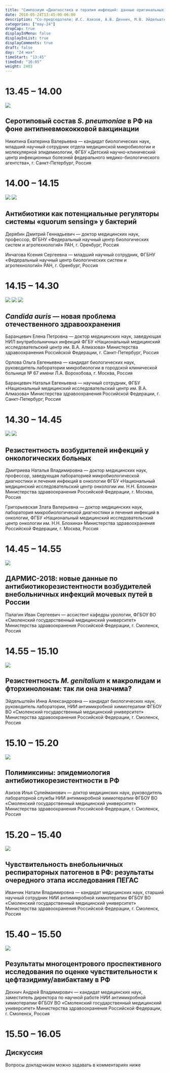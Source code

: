 ```yaml
---
title: "Симпозиум «Диагностика и терапия инфекций: данные оригинальных исследований»"
date: 2018-05-24T13:45:00-06:00
description: "Со-председатели: И.С. Азизов, А.В. Дехнич, М.В. Эйдельштейн"
categories: ["may-24"]
dropCap: true
displayInMenu: false
displayInList: true
displayComments: true
draft: false
day: "24 мая"
timeStart: "13:45"
timeEnd: "16:05"
weight: 2403
---
```


<div class="card-container">
    <div class="event-card" >
        <div class="card-time-container-person">
            <h1>13.45 – 14.00</h1>
        </div>
        <div class="card-img-container-person">
            <picture>
                <img src="https://pp.userapi.com/c855332/v855332166/3ea4b/US5Ye3uDW4k.jpg" class="card-img-person">
            </picture>
        </div>
        <div class="card-body-person">
            <h2 class="card-title">Серотиповый состав <i>S. pneumoniae</i> в РФ на фоне антипневмококковой вакцинации</h2>
            <p class="card-text">Никитина Екатерина Валерьевна — кандидат биологических наук, младший научный сотрудник отдела медицинской микробиологии и молекулярной эпидемиологии, ФГБУ «Детский научно-клинический центр инфекционных болезней федерального медико-биологического агентства», г. Санкт-Петербург, Россия</p>
        </div>
    </div>
    <div class="event-card" >
        <div class="card-time-container-person">
            <h1>14.00 – 14.15</h1>
        </div>
        <div class="card-img-container-person">
            <picture>
                <img src="https://pp.userapi.com/c855332/v855332166/3e9d3/sUyle3MI_tg.jpg" class="card-img-person">
                <img src="https://pp.userapi.com/c855332/v855332166/3ea33/K7BERlQj8tQ.jpg" class="card-img-person">
            </picture>
        </div>
        <div class="card-body-person">
            <h2 class="card-title">Антибиотики как потенциальные регуляторы системы «quorum sensing» у бактерий</h2>
            <p class="card-text">Дерябин Дмитрий Геннадьевич — доктор медицинских наук, профессор, ФГБНУ «Федеральный научный центр биологических систем и агротехнологий» РАН, г. Оренбург, Россия</p>
            <p class="card-text">Инчагова Ксения Сергеевна — младший научный сотрудник, ФГБНУ «Федеральный научный центр биологических систем и агротехнологий» РАН, г. Оренбург, Россия</p>
        </div>
    </div>
    <div class="event-card" >
        <div class="card-time-container-person">
            <h1>14.15 – 14.30</h1>
        </div>
        <div class="card-img-container-person">
            <picture>
                <img src="https://pp.userapi.com/c855332/v855332166/3ea8b/wUVunP5kbZU.jpg" class="card-img-person">
                <img src="https://pp.userapi.com/c856128/v856128610/416fb/alwpOQVLxKk.jpg" class="card-img-person">
                <img src="https://pp.userapi.com/c856128/v856128610/416f3/EH2mce9Ikws.jpg" class="card-img-person">
            </picture>
        </div>
        <div class="card-body-person">
            <h2 class="card-title"><i>Candida auris</i> — новая проблема отечественного здравоохранения</h2>
            <p class="card-text">Баранцевич Елена Петровна — доктор медицинских наук, заведующая НИЛ внутрибольничных инфекций ФГБУ «Национальный медицинский исследовательский центр им. В.А. Алмазова» Министерства здравоохранения Российской Федерации, г. Санкт-Петербург, Россия</p>
            <p class="card-text">Орлова Ольга Евгеньевна — кандидат биологических наук, руководитель лаборатории микробиологии в городской клиничеcкой больнице № 67 имени Л.А. Ворохобова, г. Москва, Россия</p>
            <p class="card-text">Баранцевич Наталья Евгеньевна — научный сотрудник, ФГБУ «Национальный медицинский исследовательский центр им. В.А. Алмазова» Министерства здравоохранения Российской Федерации, г. Санкт-Петербург, Россия</p>
        </div>
    </div>
    <div class="event-card" >
        <div class="card-time-container-person">
            <h1>14.30 – 14.45</h1>
        </div>
        <div class="card-img-container-person">
            <picture>
                <img src="https://pp.userapi.com/c855332/v855332166/3ea6b/SOkyOoeW35Q.jpg" class="card-img-person">
                <img src="https://pp.userapi.com/c855332/v855332166/3eadb/Kbxe9bs6geQ.jpg" class="card-img-person">
            </picture>
        </div>
        <div class="card-body-person">
            <h2 class="card-title">Резистентность возбудителей инфекций у онкологических больных</h2>
            <p class="card-text">Дмитриева Наталья Владимировна — доктор медицинских наук, профессор, заведующая лабораторией микробиологической диагностики и лечения инфекций в онкологии ФГБУ «Национальный медицинский исследовательский центр онкологии им. Н.Н. Блохина» Министерства здравоохранения Российской Федерации, г. Москва, Россия</p>
            <p class="card-text">Григорьевская Злата Валерьевна — доктор медицинских наук, лаборатория микробиологической диагностики и лечения инфекций в онкологии, ФГБУ «Национальный медицинский исследовательский центр онкологии им. Н.Н. Блохина» Министерства здравоохранения Российской Федерации, г. Москва, Россия</p>
        </div>
            </div>
         <div class="event-card" >
        <div class="card-time-container-person">
            <h1>14.45 – 14.55</h1>
        </div>
        <div class="card-img-container-person">
            <picture>
                <img src="https://pp.userapi.com/c855332/v855332166/3e9f3/D8QSyGjBpdg.jpg" class="card-img-person">
            </picture>
        </div>
        <div class="card-body-person">
            <h2 class="card-title">ДАРМИС-2018: новые данные по антибиотикорезистентности возбудителей внебольничных инфекций мочевых путей в России</h2>
            <p class="card-text">Палагин Иван Сергеевич — ассистент кафедры урологии, ФГБОУ ВО «Смоленский государственный медицинский университет» Министерства здравоохранения Российской Федерации, г. Смоленск, Россия</p>
        </div>
            </div>
               <div class="event-card" >
        <div class="card-time-container-person">
            <h1>14.55 – 15.10</h1>
        </div>
        <div class="card-img-container-person">
            <picture>
                <img src="https://pp.userapi.com/c856128/v856128610/416eb/_sa3rJkmHQg.jpg" class="card-img-person">
            </picture>
        </div>
        <div class="card-body-person">
            <h2 class="card-title">Резистентность <i>M. genitalium</i> к макролидам и фторхинолонам: так ли она значима?</h2>
            <p class="card-text">Эйдельштейн Инна Александровна — кандидат биологических наук, руководитель лаборатории, НИИ антимикробной химиотерапии ФГБОУ ВО «Смоленский государственный медицинский университет» Министерства здравоохранения Российской Федерации, г. Смоленск, Россия</p>
        </div>
            </div>
               <div class="event-card" >
        <div class="card-time-container-person">
            <h1>15.10 – 15.20</h1>
        </div>
        <div class="card-img-container-person">
            <picture>
                <img src="https://pp.userapi.com/c855332/v855332166/3e96b/AKM_hLXQ0BI.jpg" class="card-img-person">
            </picture>
        </div>
        <div class="card-body-person">
            <h2 class="card-title">Полимиксины: эпидемиология антибиотикорезистентности в РФ</h2>
            <p class="card-text">Азизов Илья Сулейманович — доктор медицинских наук, руководитель лабораторной службы НИИ антимикробной химиотерапии ФГБОУ ВО «Смоленский государственный медицинский университет» Министерства здравоохранения Российской Федерации, г. Смоленск, Россия</p>
        </div>
            </div>
               <div class="event-card" >
        <div class="card-time-container-person">
            <h1>15.20 – 15.40</h1>
        </div>
        <div class="card-img-container-person">
            <picture>
                <img src="https://pp.userapi.com/c855332/v855332166/3e9e3/X2lO3FcejAE.jpg" class="card-img-person">
            </picture>
        </div>
        <div class="card-body-person">
            <h2 class="card-title">Чувствительность внебольничных респираторных патогенов в РФ: результаты очередного этапа исследования ПЕГАС</h2>
            <p class="card-text">Иванчик Натали Владимировна — кандидат медицинских наук, старший научный сотрудник НИИ антимикробной химиотерапии ФГБОУ ВО «Смоленский государственный медицинский университет» Министерства здравоохранения Российской Федерации, г. Смоленск, Россия</p>
        </div>
            </div>
               <div class="event-card" >
        <div class="card-time-container-person">
            <h1>15.40 – 15.50</h1>
        </div>
        <div class="card-img-container-person">
            <picture>
                <img src="https://pp.userapi.com/c855632/v855632477/3f55a/zuTAnxrFrwY.jpg" class="card-img-person">
            </picture>
        </div>
        <div class="card-body-person">
            <h2 class="card-title">Результаты многоцентрового проспективного исследования по оценке чувствительности к цефтазидиму/авибактаму в РФ</h2>
            <p class="card-text">Дехнич Андрей Владимирович — кандидат медицинских наук, заместитель директора по научной работе НИИ антимикробной химиотерапии ФГБОУ ВО «Смоленский государственный медицинский университет» Министерства здравоохранения Российской Федерации, г. Смоленск, Россия</p>
        </div>
            </div>
      <div class="event-card" >
        <div class="card-time-container-person-no-picture">
            <h1>15.50 – 16.05</h1>
        </div>
        <div class="card-body-person">
            <h2 class="card-title">Дискуссия</h2>
            <p class="card-text">Вопросы докладчикам можно задавать в комментариях ниже</p>
        </div>
    </div>
</div>
